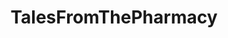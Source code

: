 ---
title: TalesFromThePharmacy
crosslinks:
- pharmacy
- unexpectedhogwarts
- facepalm
- talesfromcallcenters
- MaliciousCompliance
- medicine
- sounding
---